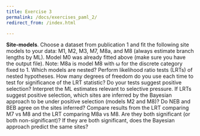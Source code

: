 ```yaml
---
title: Exercise 3
permalink: /docs/exercises_paml_2/
redirect_from: /index.html

---
```

**Site-models**.
Choose a dataset from publication 1 and fit the following site models to your data: 
M1, M2, M3, M7, M8a, and M8 (always estimate branch lengths by ML).
Model M0 was already fitted above (make sure you have the output file).
Note: M8a is model M8 with ω for the discrete category fixed to 1.
Which models are nested?
Perform likelihood ratio tests (LRTs) of nested hypotheses.
How many degrees of freedom do you use each time to test for significance of the LRT statistic?
Do your tests suggest positive selection?
Interpret the ML estimates relevant to selective pressure.
If LRTs suggest positive selection, which sites are inferred by the Bayesian approach to be under positive selection (models M2 and M8)?
Do NEB and BEB agree on the sites inferred?
Compare results from the LRT comparing M7 vs M8 and the LRT comparing M8a vs M8. Are they both significant (or both non-significant)? If they are both significant, does the Bayesian approach predict the same sites?
